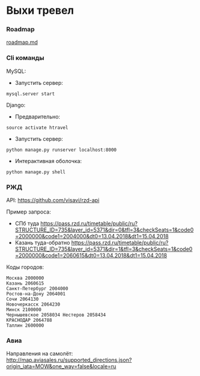 # Выхи тревел

### Roadmap
[roadmap.md](roadmap.md)

### Cli команды

MySQL:
* Запустить сервер:
```
mysql.server start
```

Django:
* Предварительно: 
```
source activate htravel
```
* Запустить сервер:
```
python manage.py runserver localhost:8000
```
* Интерактивная оболочка:
```
python manage.py shell
```



### РЖД
API: https://github.com/visavi/rzd-api

Пример запроса: 
* СПб туда https://pass.rzd.ru/timetable/public/ru?STRUCTURE_ID=735&layer_id=5371&dir=0&tfl=3&checkSeats=1&code0=2000000&code1=2004000&dt0=13.04.2018&dt1=15.04.2018
* Казань туда-обратно https://pass.rzd.ru/timetable/public/ru?STRUCTURE_ID=735&layer_id=5371&dir=1&tfl=3&checkSeats=1&code0=2000000&code1=2060615&dt0=13.04.2018&dt1=15.04.2018

Коды городов:
```
Москва 2000000
Казань 2060615
Санкт-Петербург 2004000
Ростов-на-Дону 2064001
Сочи 2064130
Новочеркасск 2064230
Минск 2100000
Чернышевское 2058034 Нестеров 2058434
КРАСНОДАР 2064788
Таллин 2600000
```



### Авиа
Направления на самолёт: http://map.aviasales.ru/supported_directions.json?origin_iata=MOW&one_way=false&locale=ru
